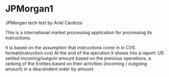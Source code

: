 # JPMorgan1
JPMorgan tech test by Ariel Cardozo

This is a international market processing application for processing its instructions.

It is based on the assumption that instructions come in in CVS format(instruction.cvs) 
At the end of the ejecution it shows into a report: US settled incoming/outgoin amount based on the previous operations, a ranking of 
the Entities based on their activities (incoming / outgoing amount) in a descendent order by amount.


